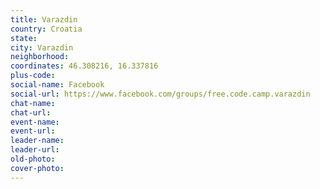 ```yaml
---
title: Varazdin
country: Croatia
state: 
city: Varazdin
neighborhood: 
coordinates: 46.308216, 16.337816
plus-code:
social-name: Facebook
social-url: https://www.facebook.com/groups/free.code.camp.varazdin
chat-name:
chat-url:
event-name:
event-url:
leader-name:
leader-url:
old-photo: 
cover-photo:
---
```

